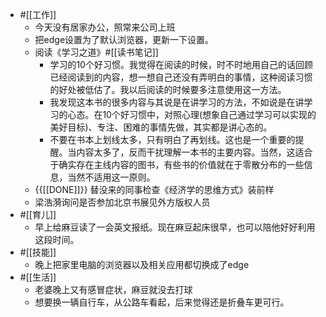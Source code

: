 - #[[工作]]
    - 今天没有居家办公，照常来公司上班
    - 把edge设置为了默认浏览器，更新一下设置。
    - 阅读《学习之道》#[[读书笔记]]
        - 学习的10个好习惯。我觉得在阅读的时候，时不时地用自己的话回顾已经阅读到的内容，想一想自己还没有弄明白的事情，这种阅读习惯的好处被低估了。我以后阅读的时候要多注意使用这一方法。
        - 我发现这本书的很多内容与其说是在讲学习的方法，不如说是在讲学习的心态。在10个好习惯中，对照心理(想象自己通过学习可以实现的美好目标)、专注、困难的事情先做，其实都是讲心态的。
        - 不要在书本上划线太多，只有明白了再划线。这也是一个重要的提醒。当内容太多了，反而干扰理解一本书的主要内容。当然，这适合于确实存在主线内容的图书，有些书的价值就在于零散分布的一些信息，当然不适用这一原则。
    - {{[[DONE]]}} 替没来的同事检查《经济学的思维方式》装前样
    - 梁浩漪询问是否参加北京书展见外方版权人员
- #[[育儿]]
    - 早上给麻豆读了一会英文报纸。现在麻豆起床很早，也可以陪他好好利用这段时间。
- #[[技能]]
    - 晚上把家里电脑的浏览器以及相关应用都切换成了edge
- #[[生活]]
    - 老婆晚上又有感冒症状，麻豆就没去打球
    - 想要换一辆自行车，从公路车看起，后来觉得还是折叠车更可行。
